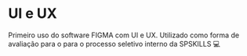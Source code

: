 # UI e UX
Primeiro uso do software FIGMA com UI e UX. Utilizado como forma de avaliação para o para o processo seletivo interno da SPSKILLS 💻


